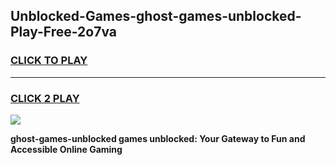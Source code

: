 
## Unblocked-Games-ghost-games-unblocked-Play-Free-2o7va
<h3>
<a href="https://premium76.site?title=ghost-games-unblocked&ref=23A">CLICK TO PLAY</a></h3>
<hr>

<h3>
<a href="https://premium76.site?title=ghost-games-unblocked&ref=23A">CLICK 2 PLAY</a>
  
</h3>

<a href="https://premium76.site?title=ghost-games-unblocked&ref=23A"><img src="https://clearcache.store/games.png"></a>


**ghost-games-unblocked games unblocked: Your Gateway to Fun and Accessible Online Gaming**
